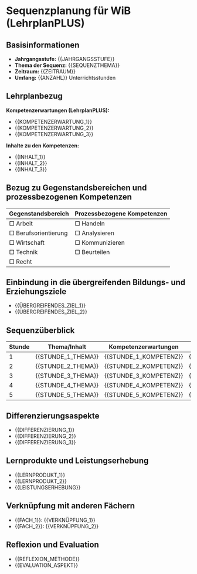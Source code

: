 # Sequenzplanung für WiB (LehrplanPLUS)

## Basisinformationen
- **Jahrgangsstufe:** {{JAHRGANGSSTUFE}}
- **Thema der Sequenz:** {{SEQUENZTHEMA}}
- **Zeitraum:** {{ZEITRAUM}}
- **Umfang:** {{ANZAHL}} Unterrichtsstunden

## Lehrplanbezug

**Kompetenzerwartungen (LehrplanPLUS):**
- {{KOMPETENZERWARTUNG_1}}
- {{KOMPETENZERWARTUNG_2}}
- {{KOMPETENZERWARTUNG_3}}

**Inhalte zu den Kompetenzen:**
- {{INHALT_1}}
- {{INHALT_2}}
- {{INHALT_3}}

## Bezug zu Gegenstandsbereichen und prozessbezogenen Kompetenzen

| Gegenstandsbereich | Prozessbezogene Kompetenzen |
|-------------------|----------------------------|
| □ Arbeit           | □ Handeln                   |
| □ Berufsorientierung | □ Analysieren              |
| □ Wirtschaft       | □ Kommunizieren             |
| □ Technik          | □ Beurteilen                |
| □ Recht            |                            |

## Einbindung in die übergreifenden Bildungs- und Erziehungsziele
- {{ÜBERGREIFENDES_ZIEL_1}}
- {{ÜBERGREIFENDES_ZIEL_2}}

## Sequenzüberblick

| Stunde | Thema/Inhalt | Kompetenzerwartungen | Methoden/Sozialformen | Materialien/Medien | Lernziele |
|--------|-------------|---------------------|----------------------|-------------------|-----------|
| 1 | {{STUNDE_1_THEMA}} | {{STUNDE_1_KOMPETENZ}} | {{STUNDE_1_METHODEN}} | {{STUNDE_1_MATERIALIEN}} | {{STUNDE_1_LERNZIELE}} |
| 2 | {{STUNDE_2_THEMA}} | {{STUNDE_2_KOMPETENZ}} | {{STUNDE_2_METHODEN}} | {{STUNDE_2_MATERIALIEN}} | {{STUNDE_2_LERNZIELE}} |
| 3 | {{STUNDE_3_THEMA}} | {{STUNDE_3_KOMPETENZ}} | {{STUNDE_3_METHODEN}} | {{STUNDE_3_MATERIALIEN}} | {{STUNDE_3_LERNZIELE}} |
| 4 | {{STUNDE_4_THEMA}} | {{STUNDE_4_KOMPETENZ}} | {{STUNDE_4_METHODEN}} | {{STUNDE_4_MATERIALIEN}} | {{STUNDE_4_LERNZIELE}} |
| 5 | {{STUNDE_5_THEMA}} | {{STUNDE_5_KOMPETENZ}} | {{STUNDE_5_METHODEN}} | {{STUNDE_5_MATERIALIEN}} | {{STUNDE_5_LERNZIELE}} |

## Differenzierungsaspekte
- {{DIFFERENZIERUNG_1}}
- {{DIFFERENZIERUNG_2}}
- {{DIFFERENZIERUNG_3}}

## Lernprodukte und Leistungserhebung
- {{LERNPRODUKT_1}}
- {{LERNPRODUKT_2}}
- {{LEISTUNGSERHEBUNG}}

## Verknüpfung mit anderen Fächern
- {{FACH_1}}: {{VERKNÜPFUNG_1}}
- {{FACH_2}}: {{VERKNÜPFUNG_2}}

## Reflexion und Evaluation
- {{REFLEXION_METHODE}}
- {{EVALUATION_ASPEKT}}
